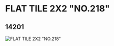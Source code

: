 # FLAT TILE 2X2 "NO.218"
## 14201
![FLAT TILE 2X2 "NO.218"](https://lc-www-live-s.legocdn.com/media/bricks/5/2/6037417.jpg)